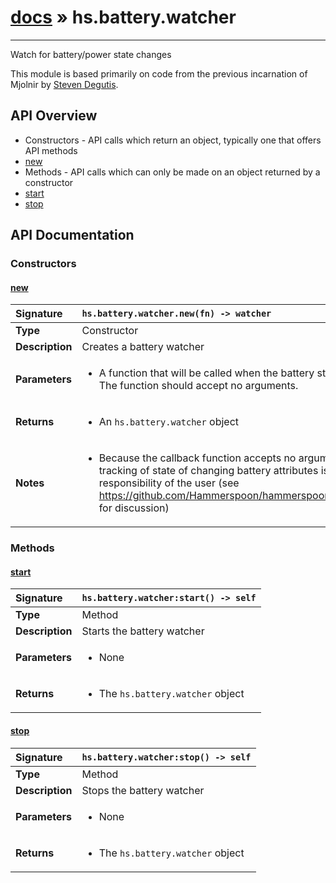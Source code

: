 # [docs](index.md) » hs.battery.watcher
---

Watch for battery/power state changes

This module is based primarily on code from the previous incarnation of Mjolnir by [Steven Degutis](https://github.com/sdegutis/).

## API Overview
* Constructors - API calls which return an object, typically one that offers API methods
 * [new](#new)
* Methods - API calls which can only be made on an object returned by a constructor
 * [start](#start)
 * [stop](#stop)

## API Documentation

### Constructors

#### [new](#new)
| <span style="float: left;">**Signature**</span> | <span style="float: left;">`hs.battery.watcher.new(fn) -> watcher` </span>                                                          |
| -----------------------------------------------------|---------------------------------------------------------------------------------------------------------|
| **Type**                                             | Constructor                                                                                         |
| **Description**                                      | Creates a battery watcher                                                                                         |
| **Parameters**                                       | <ul><li>A function that will be called when the battery state changes. The function should accept no arguments.</li></ul> |
| **Returns**                                          | <ul><li>An `hs.battery.watcher` object</li></ul>          |
| **Notes**                                            | <ul><li>Because the callback function accepts no arguments, tracking of state of changing battery attributes is the responsibility of the user (see https://github.com/Hammerspoon/hammerspoon/issues/166 for discussion)</li></ul>                |

### Methods

#### [start](#start)
| <span style="float: left;">**Signature**</span> | <span style="float: left;">`hs.battery.watcher:start() -> self` </span>                                                          |
| -----------------------------------------------------|---------------------------------------------------------------------------------------------------------|
| **Type**                                             | Method                                                                                         |
| **Description**                                      | Starts the battery watcher                                                                                         |
| **Parameters**                                       | <ul><li>None</li></ul> |
| **Returns**                                          | <ul><li>The `hs.battery.watcher` object</li></ul>          |

#### [stop](#stop)
| <span style="float: left;">**Signature**</span> | <span style="float: left;">`hs.battery.watcher:stop() -> self` </span>                                                          |
| -----------------------------------------------------|---------------------------------------------------------------------------------------------------------|
| **Type**                                             | Method                                                                                         |
| **Description**                                      | Stops the battery watcher                                                                                         |
| **Parameters**                                       | <ul><li>None</li></ul> |
| **Returns**                                          | <ul><li>The `hs.battery.watcher` object</li></ul>          |

